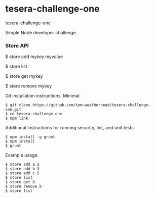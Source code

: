 # tesera-challenge-one
tesera-challenge-one

Simple Node developer challenge.

### Store API

$ store add mykey myvalue

$ store list

$ store get mykey

$ store remove mykey

Git installation instructions: Minimal:

	$ git clone https://github.com/tom-weatherhead/tesera-challenge-one.git
	$ cd tesera-challenge-one
	$ npm link

Additional instructions for running security, lint, and unit tests:

	$ npm install -g grunt
	$ npm install
	$ grunt

Example usage:

	$ store add a 2
	$ store add b 3
	$ store add c 5
	$ store list
	$ store get b
	$ store remove b
	$ store list
